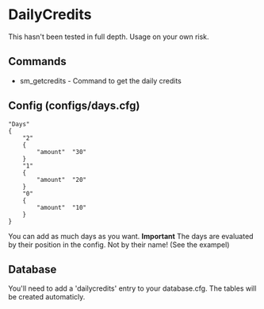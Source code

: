 # DailyCredits

This hasn't been tested in full depth. Usage on your own risk.

## Commands
* sm_getcredits - Command to get the daily credits

## Config (configs/days.cfg)

```
"Days"
{
	"2"
	{
		"amount"  "30"
	}
	"1"
	{
		"amount"  "20"
	}
	"0"
	{
		"amount"  "10"
	}
}
```

You can add as much days as you want. **Important** The days are evaluated by their position in the config. Not by their name! (See the exampel)

## Database
You'll need to add a 'dailycredits' entry to your database.cfg. The tables will be created automaticly.
